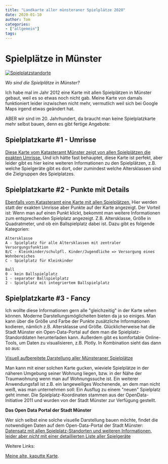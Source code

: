 ```yaml
---
title: "Landkarte aller münsteraner Spielplätze 2020"
date: 2020-01-10
author: Tom
categories:
- ["allgemein"]
tags:
---
```


# Spielplätze in Münster


<a href="https://plot.ly/~tomsrocket/1/"><img src="//www.channel23.de/spielplaetze-in-muenster/spielplatzkarte-preview.jpg" alt="Spielplatzstandorte" /></a>

*Wo sind die Spielplätze in Münster?*

Ich habe mal im Jahr 2012 eine Karte mit allen Spielplätzen in Münster gebaut, weil es so etwas noch nicht gab.
Meine Karte von damals funktioniert leider inzwischen nicht mehr, vermutlich weil sich bei Google Maps irgend etwas geändert hat.

ABER wir sind im 20. Jahrhundert, da braucht man keine Spielplatzkarte mehr selbst bauen, denn es gibt fertige Angebote: 

## Spielplatzkarte #1 - Umrisse 
<a href="https://geo.stadt-muenster.de/webgis/application/Umweltkataster?visiblelayers=598/6191">Diese Karte vom Katasteramt Münster zeigt von allen Spielplätzen die exakten Umrisse.</a> Und ich hätte fast behauptet, diese Karte ist perfekt, aber leider gibt es hier keine weiteren Informationen zu den Spielplätzen, z.B. welche Spielgeräte gibt es dort, oder zumindest welche Altersklassen sind die Zielgruppen des Spielplatzes.

## Spielplatzkarte #2 - Punkte mit Details
<a href="https://geo7.stadt-muenster.de/webgis/map/?wmsurl=https%3A//www.stadt-muenster.de/ows/mapserv706/odspielplserv&wmslayer=spielplaetze&titel=Spielpl%C3%A4tze"> Ebenfalls vom Katasteramt eine Karte mit allen Spielplätzen.</a> Hier werden statt der exakten Umrisse aber Punkte auf der Karte angezeigt. Der Vorteil ist: Wenn man auf einen Punkt klickt, bekommt man weitere Informationen zum entsprechenden Spielplatz angezeigt. Z.B. Altersklasse, Größe in Quadratmeter, und ob ein Ballspielplatz dabei ist. Dazu gibt es folgende Kategorien: 



    Altersklasse
    A - Spielplatz für alle Altersklassen mit zentraler Versorgungsfunktion
    B/C - Kleinkinder/schulpfl. Kinder/Jugendliche => Versorgung eines Wohnbereiches
    C - Spielplatz für Kleinkinder

    Ball
    0 - kein Ballspielplatz
    1 - separater Ballspielplatz
    2 - Spielplatz mit integriertem Ballspielplatz

## Spielplatzkarte #3 - Fancy
Ich wollte diese Informationen gern alle "gleichzeitig" in der Karte sehen können. Moderne Darstellungsmöglicheiten bieten da ja so einiges. Man kann über die Größe und Farbe der Punkte zusätzliche Informationen kodieren, nämlich z.B. Altersklasse und Größe. Glücklicherweise hat die Stadt Münster ein Open-Data-Portal auf dem man die Spielplatz-Standorddaten herunterladen kann. Außerdem gibt es komfortable Online-Tools, um Daten zu visualisieren, z.B. Plotly. In Kombination sieht das dann so aus:

<a href="https://plot.ly/~tomsrocket/1/">Visuell aufbereitete Darstellung aller Münsteraner Spielplätze</a>


Man kann mit einer solchen Karte gucken, wieviele Spielplätze in der näheren Umgebung seiner Wohnung liegen, bzw. in der Nähe der Traumwohnung wenn man auf Wohnungssuche ist. Ein weiterer Anwendungsfall ist z.B. ein langeweiliges Wochenende, an dem man nicht weiß, was man unternehmen soll: Ein Ausflug zu einem "neuen" Spielplatz geht immer. 
Die Spielplatz-Koordinaten stammen aus der OpenData-Initiative 2011 und wurden von der Stadt Münster zur Verfügung gestellt. 

**Das Open Data Portal der Stadt Münster**

Wer sich selbst eine solche visuelle Darstellung bauen möchte, findet die notwendigen Daten auf dem Open-Data-Portal der Stadt Münster:  
<a href="https://opendata.stadt-muenster.de/dataset/kinderspielpl%C3%A4tze">Datensatz mit allen Spielplatz-Standorten und weiteren Informationen, leider aber *nicht* mit einer detaillierten Liste aller Spielgeräte</a>


Weitere Links: 

<a href="http://www.channel23.de/spielplaetze-in-muenster/">Meine alte, kaputte Karte</a>.

